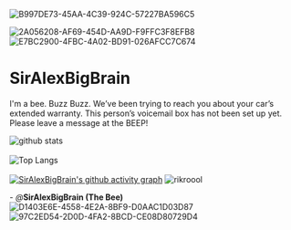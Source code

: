 ![B997DE73-45AA-4C39-924C-57227BA596C5](https://user-images.githubusercontent.com/98426972/161305345-2cbab942-aa14-455f-a187-15b34e390495.gif)

![2A056208-AF69-454D-AA9D-F9FFC3F8EFB8](https://user-images.githubusercontent.com/98426972/161291168-7cc1f240-5369-4895-a55d-bee14f4dc28f.gif)
![E7BC2900-4FBC-4A02-BD91-026AFCC7C674](https://user-images.githubusercontent.com/98426972/161273064-60f3c57c-6c58-4b68-9100-1c794d367573.gif)
# SirAlexBigBrain

I'm a bee. Buzz Buzz. We’ve been trying to reach you about your car’s extended warranty. This person’s voicemail box has not been set up yet. Please leave a message at the BEEP!

![github stats](https://github-readme-stats.vercel.app/api?username=SirAlexBigBrain&show_icons=true&include_all_commits=true&theme=dark&cache_seconds=3200)<br><br>![Top Langs](https://github-readme-stats.vercel.app/api/top-langs/?username=SirAlexBigBrain&theme=dark&layout=compact&hide_title=false)<br><br>[![SirAlexBigBrain's github activity graph](https://activity-graph.herokuapp.com/graph?username=SirAlexBigBrain&theme=react-dark)](https://github.com/SirAlexBigBrain/github-readme-activity-graph)
![rikroool](https://user-images.githubusercontent.com/88296644/154395563-2304dd63-5164-4cec-ac3c-cd0205834140.gif)

\- *@*__SirAlexBigBrain (The Bee)__
![D1403E6E-4558-4E2A-8BF9-D0AAC1D03D87](https://user-images.githubusercontent.com/98426972/161270898-c73ea702-0c2f-4ce7-85f4-b5efaec068c9.gif)
![97C2ED54-2D0D-4FA2-8BCD-CE08D80729D4](https://user-images.githubusercontent.com/98426972/161274004-4ef63a48-96de-4557-8d7e-40c01207adce.gif)
